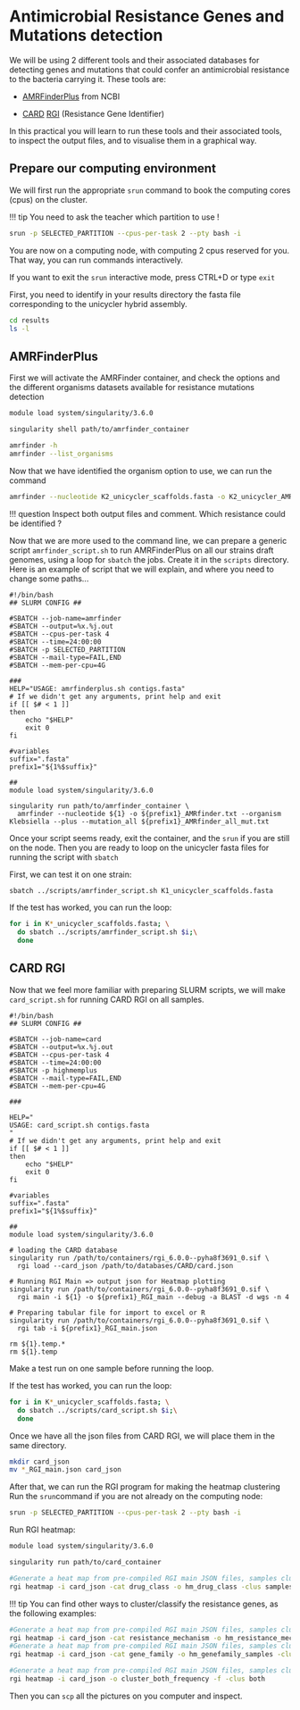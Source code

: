 # Antimicrobial Resistance Genes and Mutations detection

We will be using 2 different tools and their associated databases for detecting genes and mutations that could confer an antimicrobial resistance to the bacteria carrying it.
These tools are:

- [AMRFinderPlus](https://www.ncbi.nlm.nih.gov/pathogens/antimicrobial-resistance/AMRFinder/) from NCBI

- [CARD](https://card.mcmaster.ca/home) [RGI](https://card.mcmaster.ca/analyze/rgi) (Resistance Gene Identifier)

In this practical you will learn to run these tools and their associated tools, to inspect the output files, and to visualise them in a graphical way.

## Prepare our computing environment

We will first run the appropriate `srun` command to book the computing cores (cpus) on the cluster.

!!! tip
    You need to ask the teacher which partition to use !

```bash
srun -p SELECTED_PARTITION --cpus-per-task 2 --pty bash -i
```

You are now on a computing node, with computing 2 cpus reserved for you. That way, you can run commands interactively.

If you want to exit the `srun` interactive mode, press CTRL+D or type `exit`

First, you need to identify in your results directory the fasta file corresponding to the unicycler hybrid assembly.

```bash
cd results
ls -l
```

## AMRFinderPlus

First we will activate the AMRFinder container, and check the options and the different organisms datasets available for resistance mutations detection

```bash
module load system/singularity/3.6.0

singularity shell path/to/amrfinder_container

amrfinder -h
amrfinder --list_organisms
```

Now that we have identified the organism option to use, we can run the command
```bash
amrfinder --nucleotide K2_unicycler_scaffolds.fasta -o K2_unicycler_AMRfinder.txt --organism Klebsiella --plus --mutation_all K2_unicycler_AMRfinder_all_mut.txt
```

!!! question
    Inspect both output files and comment. Which resistance could be identified ?

Now that we are more used to the command line, we can prepare a generic script `amrfinder_script.sh` to run AMRFinderPlus on all our strains draft genomes, using a loop for `sbatch` the jobs. Create it in the `scripts` directory.
Here is an example of script that we will explain, and where you need to change some paths...

```
#!/bin/bash
## SLURM CONFIG ##

#SBATCH --job-name=amrfinder
#SBATCH --output=%x.%j.out
#SBATCH --cpus-per-task 4
#SBATCH --time=24:00:00
#SBATCH -p SELECTED_PARTITION
#SBATCH --mail-type=FAIL,END
#SBATCH --mem-per-cpu=4G

###
HELP="USAGE: amrfinderplus.sh contigs.fasta"
# If we didn't get any arguments, print help and exit
if [[ $# < 1 ]]
then
    echo "$HELP"
    exit 0
fi

#variables
suffix=".fasta"
prefix1="${1%$suffix}"

##
module load system/singularity/3.6.0

singularity run path/to/amrfinder_container \
  amrfinder --nucleotide ${1} -o ${prefix1}_AMRfinder.txt --organism Klebsiella --plus --mutation_all ${prefix1}_AMRfinder_all_mut.txt
```

Once your script seems ready, exit the container, and the `srun` if you are still on the node.
Then you are ready to loop on the unicycler fasta files for running the script with `sbatch`

First, we can test it on one strain:

```bash
sbatch ../scripts/amrfinder_script.sh K1_unicycler_scaffolds.fasta
```

If the test has worked, you can run the loop:

```bash
for i in K*_unicycler_scaffolds.fasta; \
  do sbatch ../scripts/amrfinder_script.sh $i;\
  done
```


## CARD RGI

Now that we feel more familiar with preparing SLURM scripts, we will make `card_script.sh` for running CARD RGI on all samples.

```
#!/bin/bash
## SLURM CONFIG ##

#SBATCH --job-name=card
#SBATCH --output=%x.%j.out
#SBATCH --cpus-per-task 4
#SBATCH --time=24:00:00
#SBATCH -p highmemplus
#SBATCH --mail-type=FAIL,END
#SBATCH --mem-per-cpu=4G

###

HELP="
USAGE: card_script.sh contigs.fasta
"
# If we didn't get any arguments, print help and exit
if [[ $# < 1 ]]
then
    echo "$HELP"
    exit 0
fi

#variables
suffix=".fasta"
prefix1="${1%$suffix}"

##
module load system/singularity/3.6.0

# loading the CARD database
singularity run /path/to/containers/rgi_6.0.0--pyha8f3691_0.sif \
  rgi load --card_json /path/to/databases/CARD/card.json

# Running RGI Main => output json for Heatmap plotting
singularity run /path/to/containers/rgi_6.0.0--pyha8f3691_0.sif \
  rgi main -i ${1} -o ${prefix1}_RGI_main --debug -a BLAST -d wgs -n 4

# Preparing tabular file for import to excel or R
singularity run /path/to/containers/rgi_6.0.0--pyha8f3691_0.sif \
  rgi tab -i ${prefix1}_RGI_main.json

rm ${1}.temp.*
rm ${1}.temp
```

Make a test run on one sample before running the loop.

If the test has worked, you can run the loop:

```bash
for i in K*_unicycler_scaffolds.fasta; \
  do sbatch ../scripts/card_script.sh $i;\
  done
```

Once we have all the json files from CARD RGI, we will place them in the same directory.

```bash
mkdir card_json
mv *_RGI_main.json card_json
```

After that, we can run the RGI program for making the heatmap clustering
Run the `srun`command if you are not already on the computing node:

```bash
srun -p SELECTED_PARTITION --cpus-per-task 2 --pty bash -i
```

Run RGI heatmap:
```bash
module load system/singularity/3.6.0

singularity run path/to/card_container

#Generate a heat map from pre-compiled RGI main JSON files, samples clustered by similarity of resistome and AMR genes organized by Drug Class
rgi heatmap -i card_json -cat drug_class -o hm_drug_class -clus samples
```
!!! tip
    You can find other ways to cluster/classify the resistance genes, as the following examples:

```bash
#Generate a heat map from pre-compiled RGI main JSON files, samples clustered by similarity of resistome and AMR genes organized by resistance resistance_mechanism
rgi heatmap -i card_json -cat resistance_mechanism -o hm_resistance_mechanism -clus samples
#Generate a heat map from pre-compiled RGI main JSON files, samples clustered by similarity of resistome and AMR genes organized by AMR gene family
rgi heatmap -i card_json -cat gene_family -o hm_genefamily_samples -clus samples

#Generate a heat map from pre-compiled RGI main JSON files, samples clustered by similarity of resistome (with histogram used for abundance of identical resistomes) and AMR genes organized by distribution among samples:
rgi heatmap -i card_json -o cluster_both_frequency -f -clus both
```

Then you can `scp` all the pictures on you computer and inspect.
